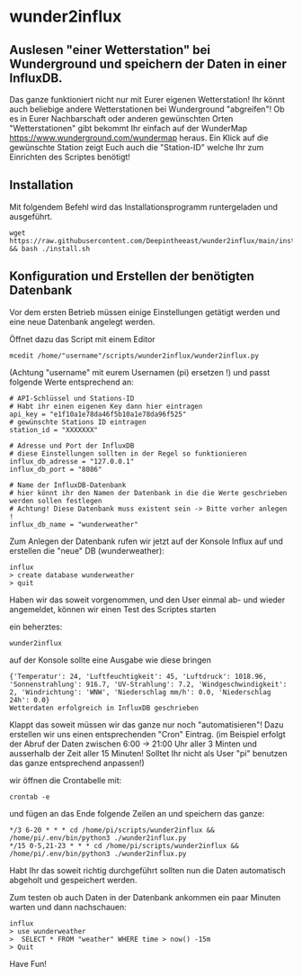 # wunder2influx

## Auslesen "einer Wetterstation" bei Wunderground und speichern der Daten in einer InfluxDB.

Das ganze funktioniert nicht nur mit Eurer eigenen Wetterstation! 
Ihr könnt auch beliebige andere Wetterstationen bei Wunderground "abgreifen"!
Ob es in Eurer Nachbarschaft oder anderen gewünschten Orten "Wetterstationen" gibt bekommt Ihr einfach auf der WunderMap https://www.wunderground.com/wundermap heraus.
 Ein Klick auf die gewünschte Station zeigt Euch auch die "Station-ID" welche Ihr zum Einrichten des Scriptes benötigt!
## Installation

Mit folgendem Befehl wird das Installationsprogramm runtergeladen und ausgeführt.
```
wget https://raw.githubusercontent.com/Deepintheeast/wunder2influx/main/install.sh && bash ./install.sh
```
## Konfiguration und Erstellen der benötigten Datenbank
Vor dem ersten Betrieb müssen einige Einstellungen getätigt werden und eine neue Datenbank angelegt werden. 

Öffnet dazu das Script mit einem Editor

```mcedit /home/"username"/scripts/wunder2influx/wunder2influx.py```

(Achtung "username" mit eurem Usernamen (pi) ersetzen !)
und passt folgende Werte entsprechend an:
`````
# API-Schlüssel und Stations-ID
# Habt ihr einen eigenen Key dann hier eintragen
api_key = "e1f10a1e78da46f5b10a1e78da96f525"
# gewünschte Stations ID eintragen
station_id = "XXXXXXX"

# Adresse und Port der InfluxDB
# diese Einstellungen sollten in der Regel so funktionieren
influx_db_adresse = "127.0.0.1"
influx_db_port = "8086"

# Name der InfluxDB-Datenbank
# hier könnt ihr den Namen der Datenbank in die die Werte geschrieben werden sollen festlegen
# Achtung! Diese Datenbank muss existent sein -> Bitte vorher anlegen !
influx_db_name = "wunderweather"
`````
Zum Anlegen der Datenbank rufen wir jetzt auf der Konsole Influx auf und erstellen die "neue" DB (wunderweather):

````
influx
> create database wunderweather
> quit
````
Haben wir das soweit vorgenommen, und den User einmal ab- und wieder angemeldet, können wir einen Test des Scriptes starten

ein beherztes: 

```
wunder2influx
```

auf der Konsole sollte eine Ausgabe wie diese bringen
`````
{'Temperatur': 24, 'Luftfeuchtigkeit': 45, 'Luftdruck': 1018.96, 'Sonnenstrahlung': 916.7, 'UV-Strahlung': 7.2, 'Windgeschwindigkeit': 2, 'Windrichtung': 'WNW', 'Niederschlag mm/h': 0.0, 'Niederschlag 24h': 0.0}
Wetterdaten erfolgreich in InfluxDB geschrieben
`````

Klappt das soweit müssen wir das ganze nur noch "automatisieren"!
Dazu erstellen wir uns einen entsprechenden "Cron" Eintrag.
(im Beispiel erfolgt der Abruf der Daten zwischen 6:00 -> 21:00 Uhr aller 3 Minten und ausserhalb der Zeit aller 15 Minuten! Solltet Ihr nicht als User "pi" benutzen das ganze entsprechend anpassen!)

wir öffnen die Crontabelle mit:
````
crontab -e
````
und fügen an das Ende folgende Zeilen an und speichern das ganze:

```
*/3 6-20 * * * cd /home/pi/scripts/wunder2influx && /home/pi/.env/bin/python3 ./wunder2influx.py
*/15 0-5,21-23 * * * cd /home/pi/scripts/wunder2influx && /home/pi/.env/bin/python3 ./wunder2influx.py
```
Habt Ihr das soweit richtig durchgeführt sollten nun die Daten automatisch abgeholt und gespeichert werden.

Zum testen ob auch Daten in der Datenbank ankommen ein paar Minuten warten und dann nachschauen:
```
influx
> use wunderweather
>  SELECT * FROM "weather" WHERE time > now() -15m
> Quit
````

Have Fun!




